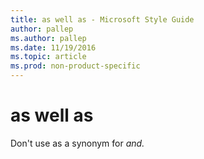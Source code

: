 ```yaml
---
title: as well as - Microsoft Style Guide
author: pallep
ms.author: pallep
ms.date: 11/19/2016
ms.topic: article
ms.prod: non-product-specific
---
```


# as well as

Don't use as a synonym for *and.*
